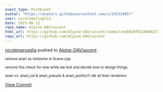 ```yaml
---
event_type: PushEvent
avatar: "https://avatars.githubusercontent.com/u/24232495?"
user: nicolemarsaglia
date: 2025-06-12
repo_name: Alpine-DAV/ascent
html_url: https://github.com/Alpine-DAV/ascent/commit/eeb820f011660627a94abacce00b72f630e64f15
repo_url: https://github.com/Alpine-DAV/ascent
---
```


<a href='https://github.com/nicolemarsaglia' target='_blank'>nicolemarsaglia</a> pushed to <a href='https://github.com/Alpine-DAV/ascent' target='_blank'>Alpine-DAV/ascent</a>

<small>remove anari as IsVolume in Scene.cpp

remove this check for now while we test and decide how to design things. 

anari vs. anari_vol & anari_pseudo & anari_points(?) idk all their renderers</small>

<a href='https://github.com/Alpine-DAV/ascent/commit/eeb820f011660627a94abacce00b72f630e64f15' target='_blank'>View Commit</a>